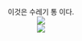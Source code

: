 <p align="center">
이것은 수레기 통 이다.<br>
<image src="https://github.com/ganghe74/junk/blob/junk/trash.png"><br>
<image src="https://img.shields.io/badge/status-trashcan-lightgrey">
</p>
